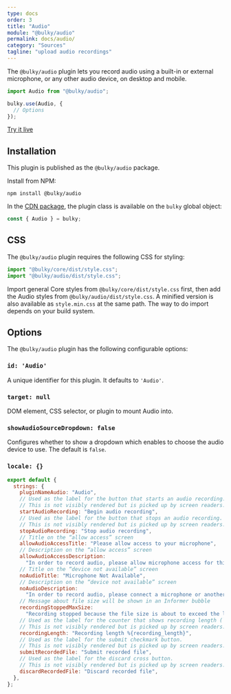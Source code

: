 ```yaml
---
type: docs
order: 3
title: "Audio"
module: "@bulky/audio"
permalink: docs/audio/
category: "Sources"
tagline: "upload audio recordings"
---
```


The `@bulky/audio` plugin lets you record audio using a built-in or external microphone, or any other audio device, on desktop and mobile.

```js
import Audio from "@bulky/audio";

bulky.use(Audio, {
  // Options
});
```

<a class="TryButton" href="/examples/dashboard/">Try it live</a>

## Installation

This plugin is published as the `@bulky/audio` package.

Install from NPM:

```shell
npm install @bulky/audio
```

In the [CDN package](/docs/#With-a-script-tag), the plugin class is available on the `bulky` global object:

```js
const { Audio } = bulky;
```

## CSS

The `@bulky/audio` plugin requires the following CSS for styling:

```js
import "@bulky/core/dist/style.css";
import "@bulky/audio/dist/style.css";
```

Import general Core styles from `@bulky/core/dist/style.css` first, then add the Audio styles from `@bulky/audio/dist/style.css`. A minified version is also available as `style.min.css` at the same path. The way to do import depends on your build system.

## Options

The `@bulky/audio` plugin has the following configurable options:

### `id: 'Audio'`

A unique identifier for this plugin. It defaults to `'Audio'`.

### `target: null`

DOM element, CSS selector, or plugin to mount Audio into.

### `showAudioSourceDropdown: false`

Configures whether to show a dropdown which enables to choose the audio device to use. The default is `false`.

### `locale: {}`

```js
export default {
  strings: {
    pluginNameAudio: "Audio",
    // Used as the label for the button that starts an audio recording.
    // This is not visibly rendered but is picked up by screen readers.
    startAudioRecording: "Begin audio recording",
    // Used as the label for the button that stops an audio recording.
    // This is not visibly rendered but is picked up by screen readers.
    stopAudioRecording: "Stop audio recording",
    // Title on the “allow access” screen
    allowAudioAccessTitle: "Please allow access to your microphone",
    // Description on the “allow access” screen
    allowAudioAccessDescription:
      "In order to record audio, please allow microphone access for this site.",
    // Title on the “device not available” screen
    noAudioTitle: "Microphone Not Available",
    // Description on the “device not available” screen
    noAudioDescription:
      "In order to record audio, please connect a microphone or another audio input device",
    // Message about file size will be shown in an Informer bubble
    recordingStoppedMaxSize:
      "Recording stopped because the file size is about to exceed the limit",
    // Used as the label for the counter that shows recording length (`1:25`).
    // This is not visibly rendered but is picked up by screen readers.
    recordingLength: "Recording length %{recording_length}",
    // Used as the label for the submit checkmark button.
    // This is not visibly rendered but is picked up by screen readers.
    submitRecordedFile: "Submit recorded file",
    // Used as the label for the discard cross button.
    // This is not visibly rendered but is picked up by screen readers.
    discardRecordedFile: "Discard recorded file",
  },
};
```
